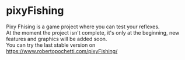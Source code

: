# pixyFishing
Pixy Fhising is a game project where you can test your reflexes. <br />
At the moment the project isn't complete, it's only at the beginning, new features and graphics will be added soon. <br />
You can try the last stable version on <a href="https://www.robertopochetti.com/pixyFishing/">https://www.robertopochetti.com/pixyFishing/</a>
